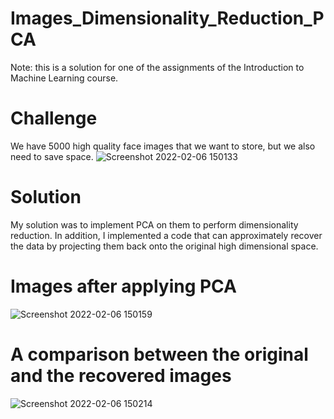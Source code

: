 # Images_Dimensionality_Reduction_PCA
Note: this is a solution for one of the assignments of the Introduction to Machine Learning course.


# Challenge
We have 5000 high quality face images that we want to store, but we also need to save space. 
![Screenshot 2022-02-06 150133](https://user-images.githubusercontent.com/71794972/152680204-e5da9a07-fee6-4b26-b574-e205fd6b9aad.png)


# Solution 
My solution was to implement PCA on them to perform dimensionality reduction. In addition, I implemented a code that can approximately recover the data by projecting them back onto the original high dimensional space.

# Images after applying PCA
![Screenshot 2022-02-06 150159](https://user-images.githubusercontent.com/71794972/152680230-b72108b3-7368-4939-b785-35b049aebd18.png)

# A comparison between the original and the recovered images
![Screenshot 2022-02-06 150214](https://user-images.githubusercontent.com/71794972/152680251-b5e1ed35-d859-4e39-84eb-b6b3790eb6b1.png)
